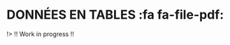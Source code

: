 # DONNÉES EN TABLES <span onclick="window.print()" class="pdf-link"> :fa fa-file-pdf:</span>

!> !! Work in progress !!